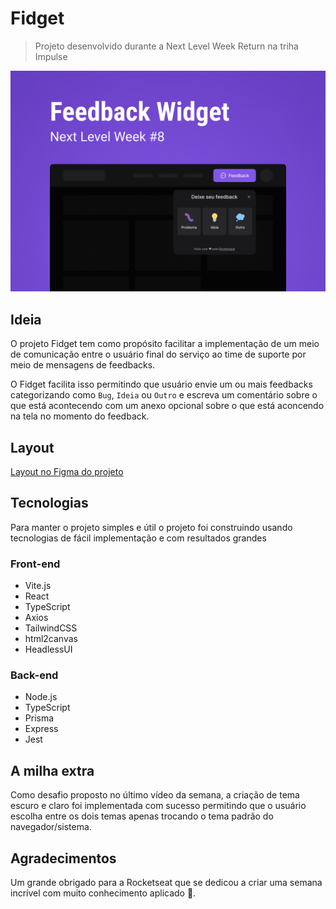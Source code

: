 # Fidget
> Projeto desenvolvido durante a Next Level Week Return na triha Impulse

![Capa](./Capa.png)

## Ideia
O projeto Fidget tem como propósito facilitar a implementação de um meio de comunicação entre o usuário final do serviço ao time de suporte por meio de mensagens de feedbacks.

O Fidget facilita isso permitindo que usuário envie um ou mais feedbacks categorizando como `Bug`, `Ideia` ou `Outro` e escreva um comentário sobre o que está acontecendo com um anexo opcional sobre o que está aconcendo na tela no momento do feedback.

## Layout
[Layout no Figma do projeto](https://www.figma.com/community/file/1102912516166573468)

## Tecnologias
Para manter o projeto simples e útil o projeto foi construindo usando tecnologias de fácil implementação e com resultados grandes
### Front-end
- Vite.js
- React
- TypeScript
- Axios
- TailwindCSS
- html2canvas
- HeadlessUI

### Back-end
- Node.js
- TypeScript
- Prisma
- Express
- Jest

## A milha extra
Como desafio proposto no último vídeo da semana, a criação de tema escuro e claro foi implementada com sucesso permitindo que o usuário escolha entre os dois temas apenas trocando o tema padrão do navegador/sistema.

## Agradecimentos
Um grande obrigado para a Rocketseat que se dedicou a criar uma semana incrível com muito conhecimento aplicado 💜.
